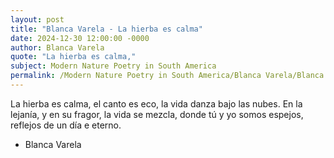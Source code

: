 ```yaml
---
layout: post
title: "Blanca Varela - La hierba es calma"
date: 2024-12-30 12:00:00 -0000
author: Blanca Varela
quote: "La hierba es calma,"
subject: Modern Nature Poetry in South America
permalink: /Modern Nature Poetry in South America/Blanca Varela/Blanca Varela - La hierba es calma
---
```


La hierba es calma,
el canto es eco,
la vida danza
bajo las nubes.
En la lejanía,
y en su fragor,
la vida se mezcla,
donde tú y yo
somos espejos,
reflejos de un día
e eterno.

- Blanca Varela
